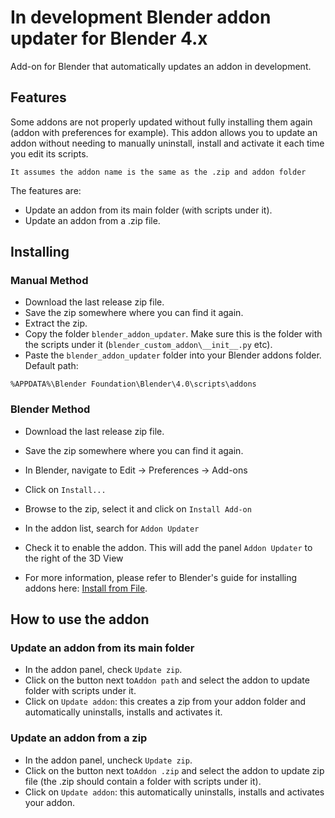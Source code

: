 # In development Blender addon updater for Blender 4.x

Add-on for Blender that automatically updates an addon in development.

## Features

Some addons are not properly updated without fully installing them again (addon with preferences for example).
This addon allows you to update an addon without needing to manually uninstall, install and activate it each time you edit its scripts.

`It assumes the addon name is the same as the .zip and addon folder`

The features are:
* Update an addon from its main folder (with scripts under it).
* Update an addon from a .zip file.

## Installing

### Manual Method  
* Download the last release zip file.
* Save the zip somewhere where you can find it again.
* Extract the zip.
* Copy the folder `blender_addon_updater`. Make sure this is the folder with the scripts under it (`blender_custom_addon\__init__.py` etc).
* Paste the `blender_addon_updater` folder into your Blender addons folder. Default path:
```
%APPDATA%\Blender Foundation\Blender\4.0\scripts\addons
```
### Blender Method

* Download the last release zip file.
* Save the zip somewhere where you can find it again.
* In Blender, navigate to Edit -> Preferences -> Add-ons
* Click on `Install...`
* Browse to the zip, select it and click on `Install Add-on`
* In the addon list, search for `Addon Updater`
* Check it to enable the addon. This will add the panel `Addon Updater` to the right of the 3D View

* For more information, please refer to Blender's guide for installing addons here: [Install from File](https://docs.blender.org/manual/en/latest/editors/preferences/addons.html).

## How to use the addon

### Update an addon from its main folder
* In the addon panel, check `Update zip`.
* Click on the button next to`Addon path` and select the addon to update folder with scripts under it.
* Click on `Update addon`: this creates a zip from your addon folder and automatically uninstalls, installs and activates it.

### Update an addon from a zip
* In the addon panel, uncheck `Update zip`.
* Click on the button next to`Addon .zip` and select the addon to update zip file (the .zip should contain a folder with scripts under it).
* Click on `Update addon`: this automatically uninstalls, installs and activates your addon.







